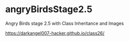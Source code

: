 # angryBirdsStage2.5
Angry Birds stage 2.5 with Class Inheritance and Images

https://darkangel007-hacker.github.io/class26/
